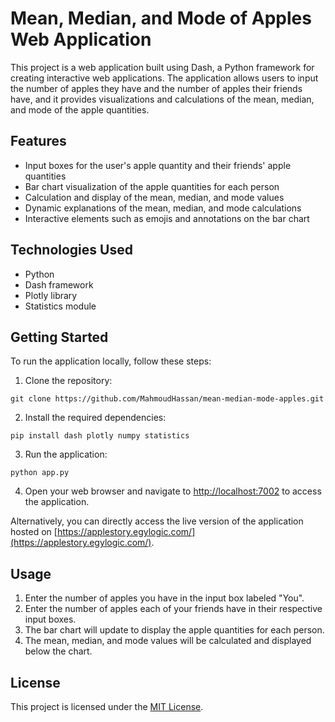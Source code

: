 # Mean, Median, and Mode of Apples Web Application

This project is a web application built using Dash, a Python framework for creating interactive web applications. The application allows users to input the number of apples they have and the number of apples their friends have, and it provides visualizations and calculations of the mean, median, and mode of the apple quantities.

## Features

- Input boxes for the user's apple quantity and their friends' apple quantities
- Bar chart visualization of the apple quantities for each person
- Calculation and display of the mean, median, and mode values
- Dynamic explanations of the mean, median, and mode calculations
- Interactive elements such as emojis and annotations on the bar chart

## Technologies Used

- Python
- Dash framework
- Plotly library
- Statistics module

## Getting Started

To run the application locally, follow these steps:

1. Clone the repository:

```
git clone https://github.com/MahmoudHassan/mean-median-mode-apples.git
```

2. Install the required dependencies:

```
pip install dash plotly numpy statistics
```

3. Run the application:

```
python app.py
```

4. Open your web browser and navigate to [http://localhost:7002](http://localhost:7002) to access the application.

Alternatively, you can directly access the live version of the application hosted on [https://applestory.egylogic.com/](https://applestory.egylogic.com/).

## Usage

1. Enter the number of apples you have in the input box labeled "You".
2. Enter the number of apples each of your friends have in their respective input boxes.
3. The bar chart will update to display the apple quantities for each person.
4. The mean, median, and mode values will be calculated and displayed below the chart.

## License

This project is licensed under the [MIT License](LICENSE).

